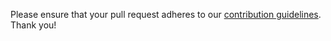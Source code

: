 Please ensure that your pull request adheres to our [contribution guidelines](https://github.com/oss-review-toolkit/ort/blob/master/CONTRIBUTING.md). Thank you!
